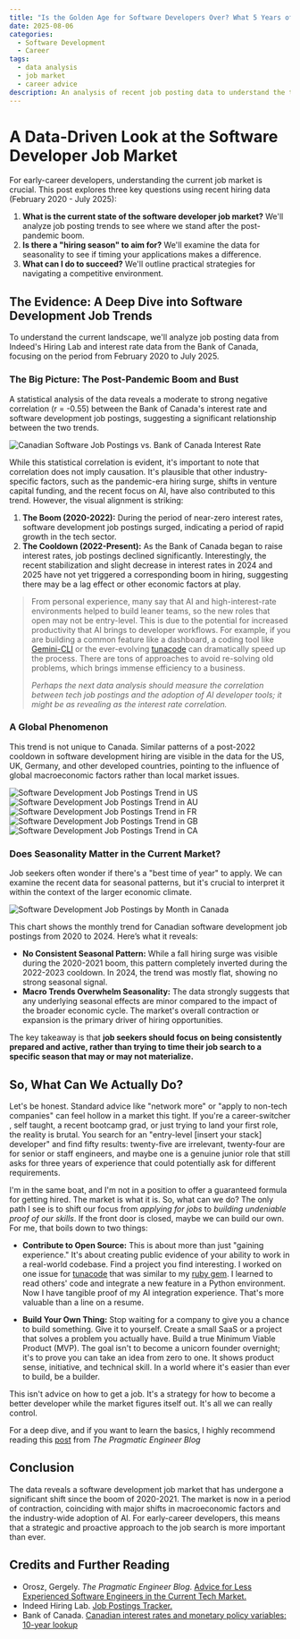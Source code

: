 ```yaml
---
title: "Is the Golden Age for Software Developers Over? What 5 Years of Job Data Reveals"
date: 2025-08-06
categories:
  - Software Development
  - Career
tags:
  - data analysis
  - job market
  - career advice
description: An analysis of recent job posting data to understand the trends shaping the software developer job market and strategies for early-career developers.
---
```


# A Data-Driven Look at the Software Developer Job Market

For early-career developers, understanding the current job market is crucial. This post explores three key questions using recent hiring data (February 2020 - July 2025):

1.  **What is the current state of the software developer job market?** We'll analyze job posting trends to see where we stand after the post-pandemic boom.
2.  **Is there a "hiring season" to aim for?** We'll examine the data for seasonality to see if timing your applications makes a difference.
3.  **What can I do to succeed?** We'll outline practical strategies for navigating a competitive environment.

## The Evidence: A Deep Dive into Software Development Job Trends

To understand the current landscape, we'll analyze job posting data from Indeed's Hiring Lab and interest rate data from the Bank of Canada, focusing on the period from February 2020 to July 2025.

### The Big Picture: The Post-Pandemic Boom and Bust

A statistical analysis of the data reveals a moderate to strong negative correlation (r = -0.55) between the Bank of Canada's interest rate and software development job postings, suggesting a significant relationship between the two trends.

<img src="/assets/img/2025-08-06-job-market-analysis/CA_trend_with_interest_rates.png" alt="Canadian Software Job Postings vs. Bank of Canada Interest Rate">

While this statistical correlation is evident, it's important to note that correlation does not imply causation. It's plausible that other industry-specific factors, such as the pandemic-era hiring surge, shifts in venture capital funding, and the recent focus on AI, have also contributed to this trend. However, the visual alignment is striking:

1.  **The Boom (2020-2022):** During the period of near-zero interest rates, software development job postings surged, indicating a period of rapid growth in the tech sector.
2.  **The Cooldown (2022-Present):** As the Bank of Canada began to raise interest rates, job postings declined significantly. Interestingly, the recent stabilization and slight decrease in interest rates in 2024 and 2025 have not yet triggered a corresponding boom in hiring, suggesting there may be a lag effect or other economic factors at play.

> From personal experience, many say that AI and high-interest-rate environments helped to build leaner teams, so the new roles that open may not be entry-level. This is due to the potential for increased productivity that AI brings to developer workflows. For example, if you are building a common feature like a dashboard, a coding tool like [Gemini-CLI](https://github.com/google-gemini/gemini-cli) or the ever-evolving [tunacode](https://github.com/alchemiststudiosDOTai/tunacode) can dramatically speed up the process. There are tons of approaches to avoid re-solving old problems, which brings immense efficiency to a business.
>
> *Perhaps the next data analysis should measure the correlation between tech job postings and the adoption of AI developer tools; it might be as revealing as the interest rate correlation.*

### A Global Phenomenon

This trend is not unique to Canada. Similar patterns of a post-2022 cooldown in software development hiring are visible in the data for the US, UK, Germany, and other developed countries, pointing to the influence of global macroeconomic factors rather than local market issues.

<img src="/assets/img/2025-08-06-job-market-analysis/US_trend.png" alt="Software Development Job Postings Trend in US">
<img src="/assets/img/2025-08-06-job-market-analysis/AU_trend.png" alt="Software Development Job Postings Trend in AU">
<img src="/assets/img/2025-08-06-job-market-analysis/FR_trend.png" alt="Software Development Job Postings Trend in FR">
<img src="/assets/img/2025-08-06-job-market-analysis/GB_trend.png" alt="Software Development Job Postings Trend in GB">
<img src="/assets/img/2025-08-06-job-market-analysis/CA_trend.png" alt="Software Development Job Postings Trend in CA">

### Does Seasonality Matter in the Current Market?

Job seekers often wonder if there's a "best time of year" to apply. We can examine the recent data for seasonal patterns, but it's crucial to interpret it within the context of the larger economic climate.

<img src="/assets/img/2025-08-06-job-market-analysis/CA_monthly_trends_by_year.png" alt="Software Development Job Postings by Month in Canada">

This chart shows the monthly trend for Canadian software development job postings from 2020 to 2024. Here’s what it reveals:

*   **No Consistent Seasonal Pattern:** While a fall hiring surge was visible during the 2020-2021 boom, this pattern completely inverted during the 2022-2023 cooldown. In 2024, the trend was mostly flat, showing no strong seasonal signal.
*   **Macro Trends Overwhelm Seasonality:** The data strongly suggests that any underlying seasonal effects are minor compared to the impact of the broader economic cycle. The market's overall contraction or expansion is the primary driver of hiring opportunities.

The key takeaway is that **job seekers should focus on being consistently prepared and active, rather than trying to time their job search to a specific season that may or may not materialize.**

## So, What Can We Actually Do?

Let's be honest. Standard advice like "network more" or "apply to non-tech companies" can feel hollow in a market this tight. If you're a career-switcher , self taught, a recent bootcamp grad, or just trying to land your first role, the reality is brutal. You search for an "entry-level [insert your stack] developer" and find fifty results: twenty-five are irrelevant, twenty-four are for senior or staff engineers, and maybe one is a genuine junior role that still asks for three years of experience that could potentially ask for different requirements.

I'm in the same boat, and I'm not in a position to offer a guaranteed formula for getting hired. The market is what it is. So, what can we do? The only path I see is to shift our focus from *applying for jobs* to *building undeniable proof of our skills*. If the front door is closed, maybe we can build our own. For me, that boils down to two things:

*   **Contribute to Open Source:** This is about more than just "gaining experience." It's about creating public evidence of your ability to work in a real-world codebase. Find a project you find interesting. I worked on one issue for [tunacode](https://github.com/alchemiststudiosDOTai/tunacode) that was similar to my [ruby gem](https://rubygems.org/gems/open_router_usage_tracker). I learned to read others' code and integrate a new feature in a Python environment. Now I have tangible proof of my AI integration experience. That's more valuable than a line on a resume.

*   **Build Your Own Thing:** Stop waiting for a company to give you a chance to build something. Give it to yourself. Create a small SaaS or a project that solves a problem you actually have. Build a true Minimum Viable Product (MVP). The goal isn't to become a unicorn founder overnight; it's to prove you can take an idea from zero to one. It shows product sense, initiative, and technical skill. In a world where it's easier than ever to build, be a builder.

This isn't advice on how to get a job. It's a strategy for how to become a better developer while the market figures itself out. It's all we can really control.

For a deep dive, and if you want to learn the basics, I highly recommend reading this [post](https://blog.pragmaticengineer.com/advice-for-junior-software-engineers/) from *The Pragmatic Engineer Blog*

## Conclusion

The data reveals a software development job market that has undergone a significant shift since the boom of 2020-2021. The market is now in a period of contraction, coinciding with major shifts in macroeconomic factors and the industry-wide adoption of AI. For early-career developers, this means that a strategic and proactive approach to the job search is more important than ever.

## Credits and Further Reading

*   Orosz, Gergely. *The Pragmatic Engineer Blog*. [Advice for Less Experienced Software Engineers in the Current Tech Market.](https://blog.pragmaticengineer.com/advice-for-junior-software-engineers/)
*   Indeed Hiring Lab. [Job Postings Tracker.](https://github.com/hiring-lab/job_postings_tracker)
*   Bank of Canada. [Canadian interest rates and monetary policy variables: 10-year lookup](https://www.bankofcanada.ca/rates/interest-rates/canadian-interest-rates/)
